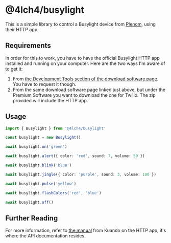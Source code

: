 # @4lch4/busylight

This is a simple library to control a Busylight device from [Plenom][0], using their HTTP app.

## Requirements

In order for this to work, you have to have the official Busylight HTTP app installed and running on your computer. Here are the two ways I'm aware of to get it:

1. From [the Development Tools section of the download software page][2]. You have to request it though.
2. From the same download software page linked just above, but under the Premium Software you want to download the one for Twilio. The zip provided will include the HTTP app.

## Usage

```typescript
import { Busylight } from '@4lch4/busylight'

const busylight = new Busylight()

await busylight.on('green')

await busylight.alert({ color: 'red', sound: 7, volume: 50 })

await busylight.blink('blue')

await busylight.jingle({ color: 'purple', sound: 3, volume: 100 })

await busylight.pulse('yellow')

await busylight.flashColors('red', 'blue')

await busylight.off()
```

## Further Reading

For more information, refer to [the manual][1] from Kuando on the HTTP app, it's where the API documentation resides.

[0]: https://www.plenom.com
[1]: https://www.plenom.com/wp-content/uploads/2020/01/kuandoHUB-Manual-0.9-Rev.0.9.19.pdf
[2]: https://www.plenom.com/downloads/download-software
